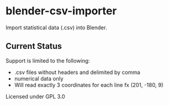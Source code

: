 # blender-csv-importer
Import statistical data (.csv) into Blender.

## Current Status
Support is limited to the following:
 * .csv files without headers and delimited by comma
 * numerical data only
 * Will read exactly 3 coordinates for each line fx (201, -180, 9)

Licensed under GPL 3.0
